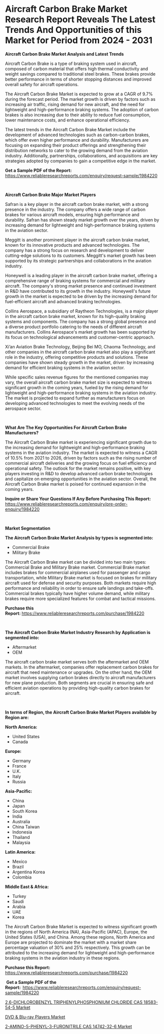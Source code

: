 <p><h1>Aircraft Carbon Brake Market Research Report Reveals The Latest Trends And Opportunities of this Market for Period from 2024 - 2031</h1></p><p><strong>Aircraft Carbon Brake Market Analysis and Latest Trends</strong></p>
<p><p>Aircraft Carbon Brake is a type of braking system used in aircraft, composed of carbon material that offers high thermal conductivity and weight savings compared to traditional steel brakes. These brakes provide better performance in terms of shorter stopping distances and improved overall safety for aircraft operations.</p><p>The Aircraft Carbon Brake Market is expected to grow at a CAGR of 9.7% during the forecast period. The market growth is driven by factors such as increasing air traffic, rising demand for new aircraft, and the need for lightweight and high-performance braking systems. The adoption of carbon brakes is also increasing due to their ability to reduce fuel consumption, lower maintenance costs, and enhance operational efficiency.</p><p>The latest trends in the Aircraft Carbon Brake Market include the development of advanced technologies such as carbon-carbon brakes, which offer even higher performance and durability. Manufacturers are focusing on expanding their product offerings and strengthening their distribution networks to cater to the growing demand from the aviation industry. Additionally, partnerships, collaborations, and acquisitions are key strategies adopted by companies to gain a competitive edge in the market.</p></p>
<p><strong>Get a Sample PDF of the Report:&nbsp;</strong> <a href="https://www.reliableresearchreports.com/enquiry/request-sample/1984220">https://www.reliableresearchreports.com/enquiry/request-sample/1984220</a></p>
<p>&nbsp;</p>
<p><strong>Aircraft Carbon Brake Major Market Players</strong></p>
<p><p>Safran is a key player in the aircraft carbon brake market, with a strong presence in the industry. The company offers a wide range of carbon brakes for various aircraft models, ensuring high performance and durability. Safran has shown steady market growth over the years, driven by increasing demand for lightweight and high-performance braking systems in the aviation sector.</p><p>Meggitt is another prominent player in the aircraft carbon brake market, known for its innovative products and advanced technologies. The company has a strong focus on research and development to deliver cutting-edge solutions to its customers. Meggitt's market growth has been supported by its strategic partnerships and collaborations in the aviation industry.</p><p>Honeywell is a leading player in the aircraft carbon brake market, offering a comprehensive range of braking systems for commercial and military aircraft. The company's strong market presence and continued investment in R&D have contributed to its growth in the industry. Honeywell's future growth in the market is expected to be driven by the increasing demand for fuel-efficient aircraft and advanced braking technologies.</p><p>Collins Aerospace, a subsidiary of Raytheon Technologies, is a major player in the aircraft carbon brake market, known for its high-quality braking systems and components. The company has a strong global presence and a diverse product portfolio catering to the needs of different aircraft manufacturers. Collins Aerospace's market growth has been supported by its focus on technological advancements and customer-centric approach.</p><p>Xi’an Aviation Brake Technology, Beijing Bei MO, Chaoma Technology, and other companies in the aircraft carbon brake market also play a significant role in the industry, offering competitive products and solutions. These companies have shown steady growth in the market, driven by increasing demand for efficient braking systems in the aviation sector.</p><p>While specific sales revenue figures for the mentioned companies may vary, the overall aircraft carbon brake market size is expected to witness significant growth in the coming years, fueled by the rising demand for lightweight and high-performance braking systems in the aviation industry. The market is projected to expand further as manufacturers focus on developing advanced technologies to meet the evolving needs of the aerospace sector.</p></p>
<p>&nbsp;</p>
<p><strong>What Are The Key Opportunities For Aircraft Carbon Brake Manufacturers?</strong></p>
<p><p>The Aircraft Carbon Brake market is experiencing significant growth due to the increasing demand for lightweight and high-performance braking systems in the aviation industry. The market is expected to witness a CAGR of 10.5% from 2021 to 2026, driven by factors such as the rising number of commercial aircraft deliveries and the growing focus on fuel efficiency and operational safety. The outlook for the market remains positive, with key players investing in R&D to develop advanced carbon brake technologies and capitalize on emerging opportunities in the aviation sector. Overall, the Aircraft Carbon Brake market is poised for continued expansion in the coming years.</p></p>
<p><strong>Inquire or Share Your Questions If Any Before Purchasing This Report:</strong> <a href="https://www.reliableresearchreports.com/enquiry/pre-order-enquiry/1984220">https://www.reliableresearchreports.com/enquiry/pre-order-enquiry/1984220</a></p>
<p>&nbsp;</p>
<p><strong>Market Segmentation</strong></p>
<p><strong>The Aircraft Carbon Brake Market Analysis by types is segmented into:</strong></p>
<p><ul><li>Commercial Brake</li><li>Military Brake</li></ul></p>
<p><p>The Aircraft Carbon Brake market can be divided into two main types: Commercial Brake and Military Brake market. Commercial Brake market includes brakes for commercial airplanes used for passenger and cargo transportation, while Military Brake market is focused on brakes for military aircraft used for defense and security purposes. Both markets require high performance and reliability in order to ensure safe landings and take-offs. Commercial brakes typically have higher volume demand, while military brakes require more specialized features for combat and tactical missions.</p></p>
<p><strong>Purchase this Report:&nbsp;</strong><a href="https://www.reliableresearchreports.com/purchase/1984220">https://www.reliableresearchreports.com/purchase/1984220</a></p>
<p>&nbsp;</p>
<p><strong>The Aircraft Carbon Brake Market Industry Research by Application is segmented into:</strong></p>
<p><ul><li>Aftermarket</li><li>OEM</li></ul></p>
<p><p>The aircraft carbon brake market serves both the aftermarket and OEM markets. In the aftermarket, companies offer replacement carbon brakes for aircraft that need maintenance or upgrades. On the other hand, the OEM market involves supplying carbon brakes directly to aircraft manufacturers for new plane production. Both segments are crucial in ensuring safe and efficient aviation operations by providing high-quality carbon brakes for aircraft.</p></p>
<p>&nbsp;</p>
<p><strong>In terms of Region, the Aircraft Carbon Brake Market Players available by Region are:</strong></p>
<p>
    <p> <strong> North America: </strong>
        <ul>
            <li>United States</li>
            <li>Canada</li>
        </ul>
        </p> 
    <p> <strong> Europe: </strong>
        <ul>
            <li>Germany</li>
            <li>France</li>
            <li>U.K.</li>
            <li>Italy</li>
            <li>Russia</li>
        </ul>
        </p> 
    <p> <strong> Asia-Pacific: </strong>
        <ul>
            <li>China</li>
            <li>Japan</li>
            <li>South Korea</li>
            <li>India</li>
            <li>Australia</li>
            <li>China Taiwan</li>
            <li>Indonesia</li>
            <li>Thailand</li>
            <li>Malaysia</li>
        </ul>
        </p> 
    <p> <strong> Latin America: </strong>
        <ul>
            <li>Mexico</li>
            <li>Brazil</li>
            <li>Argentina Korea</li>
            <li>Colombia</li>
        </ul>
        </p> 
    <p> <strong> Middle East & Africa: </strong>
        <ul>
            <li>Turkey</li>
            <li>Saudi</li>
            <li>Arabia</li>
            <li>UAE</li>
            <li>Korea</li>
        </ul>
    </p>
    </p>
<p><p>The Aircraft Carbon Brake Market is expected to witness significant growth in the regions of North America (NA), Asia-Pacific (APAC), Europe, the United States (USA), and China. Among these regions, North America and Europe are projected to dominate the market with a market share percentage valuation of 30% and 25% respectively. This growth can be attributed to the increasing demand for lightweight and high-performance braking systems in the aviation industry in these regions.</p></p>
<p><strong>Purchase this Report: </strong><a href="https://www.reliableresearchreports.com/purchase/1984220">https://www.reliableresearchreports.com/purchase/1984220</a></p>
<p>&nbsp;<strong>Get a Sample PDF of the Report:&nbsp;&nbsp;</strong><a href="https://www.reliableresearchreports.com/enquiry/request-sample/1984220">https://www.reliableresearchreports.com/enquiry/request-sample/1984220</a></p>
<p><strong></strong></p>
<p><p><a href="https://view.publitas.com/reportprime-1/26-dichlorobenzyl-triphenylphosphonium-chloride-cas-18583-54-5-market-insights-market-players-and-forecast-till-2030/">2,6-DICHLOROBENZYL TRIPHENYLPHOSPHONIUM CHLORIDE CAS 18583-54-5 Market</a></p><p><a href="https://view.publitas.com/reportprime-1/decoding-the-dvd-blu-ray-players-market-a-deep-dive-into-the-latest-market-trends-market-segmentation-and-competitive-analysis/">DVD & Blu-ray Players Market</a></p><p><a href="https://view.publitas.com/reportprime-1/2-amino-5-phenyl-3-furonitrile-cas-14742-32-6-market-size-furnishes-valuable-information-encompassing-market-share-market-trends-and-projections-spanning-from-2023-to-2030/">2-AMINO-5-PHENYL-3-FURONITRILE CAS 14742-32-6 Market</a></p></p>